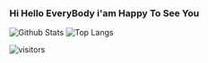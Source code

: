 ### Hi Hello EveryBody i'am Happy To See You

![Github Stats](https://github-readme-stats.vercel.app/api?username=SpaceLeft&count_private=true&show_icons=true&include_all_commits=true)
![Top Langs](https://github-readme-stats.vercel.app/api/top-langs/?username=SpaceLeft&hide=TeX&layout=compact)

![visitors](https://visitor-badge.laobi.icu/badge?page_id=SpaceLeft.SpaceLeft)
